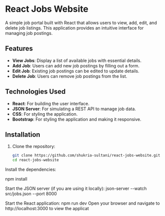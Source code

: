 # React Jobs Website

A simple job portal built with React that allows users to view, add, edit, and delete job listings. This application provides an intuitive interface for managing job postings.

## Features

- **View Jobs**: Display a list of available jobs with essential details.
- **Add Job**: Users can add new job postings by filling out a form.
- **Edit Job**: Existing job postings can be edited to update details.
- **Delete Job**: Users can remove job postings from the list.

## Technologies Used

- **React**: For building the user interface.
- **JSON Server**: For simulating a REST API to manage job data.
- **CSS**: For styling the application.
- **Bootstrap**: For styling the application and making it responsive.

## Installation

1. Clone the repository:

   ```bash
   git clone https://github.com/shukria-sultani/react-jobs-website.git
   cd react-jobs-website
Install the dependencies:


npm install

Start the JSON server (if you are using it locally):
json-server --watch src/jobs.json --port 8000

Start the React application:
npm run dev
Open your browser and navigate to http://localhost:3000 to view the applicat